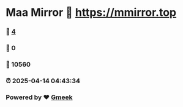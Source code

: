 # Maa Mirror :link: https://mmirror.top 
### :page_facing_up: [4](https://mmirror.top/tag.html) 
### :speech_balloon: 0 
### :hibiscus: 10560 
### :alarm_clock: 2025-04-14 04:43:34 
### Powered by :heart: [Gmeek](https://github.com/Meekdai/Gmeek)
